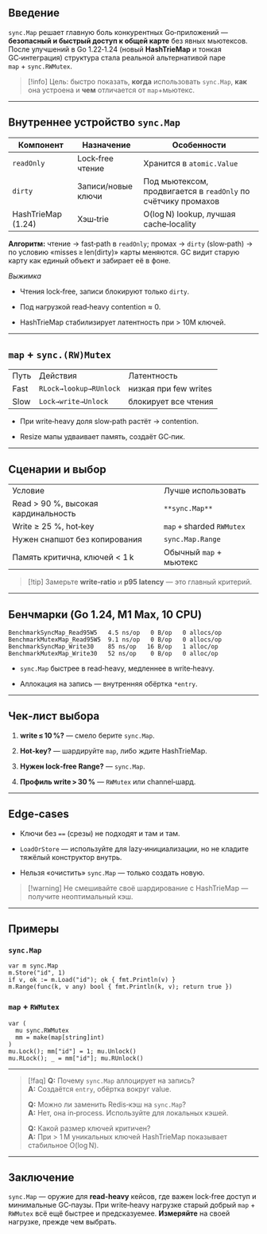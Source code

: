 ## Введение

`sync.Map` решает главную боль конкурентных Go‑приложений — **безопасный и быстрый доступ к общей карте** без явных мьютексов. После улучшений в Go 1.22‑1.24 (новый **HashTrieMap** и тонкая GC‑интеграция) структура стала реальной альтернативой паре `map` + `sync.RWMutex`.

> [!info] Цель: быстро показать, **когда** использовать `sync.Map`, **как** она устроена и **чем** отличается от `map`+мьютекс.

---

## Внутреннее устройство `sync.Map`

|Компонент|Назначение|Особенности|
|---|---|---|
|`readOnly`|Lock‑free чтение|Хранится в `atomic.Value`|
|`dirty`|Записи/новые ключи|Под мьютексом, продвигается в `readOnly` по счётчику промахов|
|HashTrieMap (1.24)|Хэш‑trie|O(log N) lookup, лучшая cache‑locality|

**Алгоритм:** чтение → fast‑path в `readOnly`; промах → `dirty` (slow‑path) → по условию «misses ≥ len(dirty)» карты меняются. GC видит старую карту как единый объект и забирает её в фоне.

_Выжимка_

- Чтения lock‑free, записи блокируют только `dirty`.
    
- Под нагрузкой read‑heavy contention ≈ 0.
    
- HashTrieMap стабилизирует латентность при > 10M ключей.
    

---

## `map` + `sync.(RW)Mutex`

|   |   |   |
|---|---|---|
|Путь|Действия|Латентность|
|Fast|`RLock→lookup→RUnlock`|низкая при few writes|
|Slow|`Lock→write→Unlock`|блокирует все чтения|

- При write‑heavy доля slow‑path растёт → contention.
    
- Resize мапы удваивает память, создаёт GC‑пик.
    

---

## Сценарии и выбор

|   |   |
|---|---|
|Условие|Лучше использовать|
|Read > 90 %, высокая кардинальность|`**sync.Map**`|
|Write ≥ 25 %, hot‑key|`map` + sharded `RWMutex`|
|Нужен снапшот без копирования|`sync.Map.Range`|
|Память критична, ключей < 1 k|Обычный `map` + мьютекс|

> [!tip] Замерьте **write‑ratio** и **p95 latency** — это главный критерий.

---

## Бенчмарки (Go 1.24, M1 Max, 10 CPU)

```
BenchmarkSyncMap_Read95W5   4.5 ns/op   0 B/op   0 allocs/op
BenchmarkMutexMap_Read95W5  9.1 ns/op   0 B/op   0 allocs/op
BenchmarkSyncMap_Write30    85 ns/op   16 B/op   1 alloc/op
BenchmarkMutexMap_Write30   52 ns/op    0 B/op   0 alloc/op
```

- `sync.Map` быстрее в read‑heavy, медленнее в write‑heavy.
    
- Аллокация на запись — внутренняя обёртка `*entry`.
    

---

## Чек‑лист выбора

1. **write ≤ 10 %?** — смело берите `sync.Map`.
    
2. **Hot‑key?** — шардируйте `map`, либо ждите HashTrieMap.
    
3. **Нужен lock‑free Range?** — `sync.Map`.
    
4. **Профиль write > 30 %** — `RWMutex` или channel‑шард.
    

---

## Edge‑cases

- Ключи без `==` (срезы) не подходят и там и там.
    
- `LoadOrStore` — используйте для lazy‑инициализации, но не кладите тяжёлый конструктор внутрь.
    
- Нельзя «очистить» `sync.Map` — только создать новую.
    

> [!warning] Не смешивайте своё шардирование с HashTrieMap — получите неоптимальный кэш.

---

## Примеры

### `sync.Map`

```
var m sync.Map
m.Store("id", 1)
if v, ok := m.Load("id"); ok { fmt.Println(v) }
m.Range(func(k, v any) bool { fmt.Println(k, v); return true })
```

### `map` + `RWMutex`

```
var (
  mu sync.RWMutex
  mm = make(map[string]int)
)
mu.Lock(); mm["id"] = 1; mu.Unlock()
mu.RLock(); _ = mm["id"]; mu.RUnlock()
```

---

> [!faq] 
> **Q:** Почему `sync.Map` аллоцирует на запись?  
> **A:** Создаётся `entry`, обёртка вокруг value.  
> 
> **Q:** Можно ли заменить Redis‑кэш на `sync.Map`?  
> **A:** Нет, она in‑process. Используйте для локальных кэшей.  
> 
> **Q:** Какой размер ключей критичен?  
> **A:** При > 1 M уникальных ключей HashTrieMap показывает стабильное O(log N).

---
## Заключение

`sync.Map` — оружие для **read‑heavy** кейсов, где важен lock‑free доступ и минимальные GC‑паузы. При write‑heavy нагрузке старый добрый `map` + `RWMutex` всё ещё быстрее и предсказуемее. **Измеряйте** на своей нагрузке, прежде чем выбрать.
